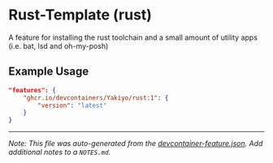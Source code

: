 
# Rust-Template (rust)

A feature for installing the rust toolchain and a small amount of utility apps (i.e. bat, lsd and oh-my-posh)

## Example Usage

```json
"features": {
    "ghcr.io/devcontainers/Yakiyo/rust:1": {
        "version": "latest"
    }
}
```

---

_Note: This file was auto-generated from the [devcontainer-feature.json](https://github.com/devcontainers/feature-starter/blob/main/src/hello/devcontainer-feature.json).  Add additional notes to a `NOTES.md`._
